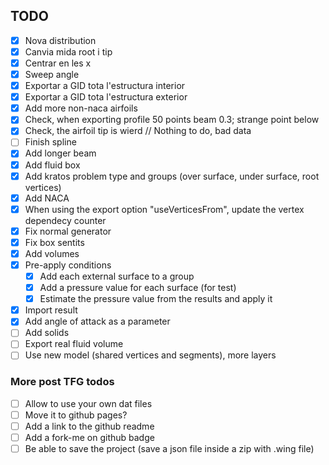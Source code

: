 

## TODO

- [x] Nova distribution
- [x] Canvia mida root i tip
- [x] Centrar en les x
- [x] Sweep angle
- [x] Exportar a GID tota l'estructura interior
- [x] Exportar a GID tota l'estructura exterior
- [x] Add more non-naca airfoils
- [x] Check, when exporting profile 50 points beam 0.3; strange point below
- [x] Check, the airfoil tip is wierd // Nothing to do, bad data
- [ ] Finish spline
- [x] Add longer beam
- [x] Add fluid box
- [x] Add kratos problem type and groups
      (over surface, under surface, root vertices)
- [x] Add NACA
- [x] When using the export option "useVerticesFrom", update the vertex dependecy counter
- [x] Fix normal generator
- [x] Fix box sentits
- [x] Add volumes
- [x] Pre-apply conditions
  - [x] Add each external surface to a group
  - [x] Add a pressure value for each surface (for test)
  - [x] Estimate the pressure value from the results and apply it
- [x] Import result
- [x] Add angle of attack as a parameter
- [ ] Add solids
- [ ] Export real fluid volume
- [ ] Use new model (shared vertices and segments), more layers

### More post TFG todos
- [ ] Allow to use your own dat files
- [ ] Move it to github pages?
- [ ] Add a link to the github readme
- [ ] Add a fork-me on github badge
- [ ] Be able to save the project
(save a json file inside a zip with .wing file) 